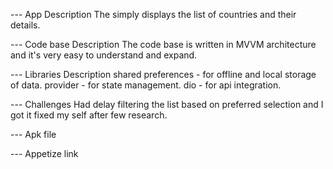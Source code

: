 --- App Description
The simply displays the list of countries and their details.

--- Code base Description
The code base is written in MVVM architecture and it's very easy to understand and expand.

--- Libraries Description
shared preferences - for offline and local storage of data.
provider - for state management.
dio - for api integration.

--- Challenges
Had delay filtering the list based on preferred selection and I got it fixed my self after few research.


--- Apk file


--- Appetize link


